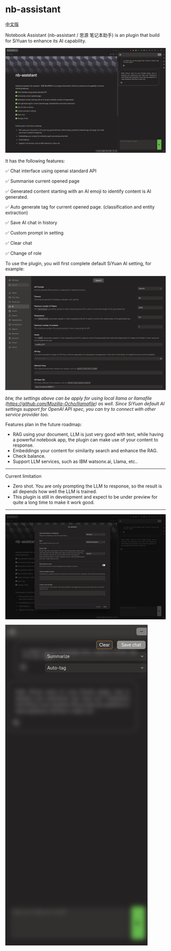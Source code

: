 
# nb-assistant

[中文版](./README_zh_CN.md)

Notebook Assistant (nb-assistant /  思源 笔记本助手) is an plugin that build for SiYuan to enhance its AI capability. 

![preview](./preview.png)

It has the following features:

✅ Chat interface using openai standard API

✅ Summarise current opened page

✅ Generated content starting with an AI emoji to identify content is AI generated. 

✅ Auto generate tag for current opened page. (classification and entity extraction) 

✅ Save AI chat in history

✅ Custom prompt in setting

✅ Clear chat

✅ Change of role

To use the plugin, you will first complete default SiYuan AI setting, for example:

![demo4](./images/demo5.png)

*btw, the settings above can be apply for using local llama or llamafile (https://github.com/Mozilla-Ocho/llamafile) as well. Since SiYuan default AI settings support for OpenAI API spec, you can try to connect with other service provider too.*

Features plan in the future roadmap:

* RAG using your document, LLM is just very good with text, while having a powerful notebook app, the plugin can make use of your content to response.
* Embeddings your content for similarity search and enhance the RAG.
* Check balance.
* Support LLM services, such as IBM watsonx.ai, Llama, etc..


---

Current limitation

* Zero shot. You are only prompting the LLM to response, so the result is all depends how well the LLM is trained.
* This plugin is still in development and expect to be under preview for quite a long time to make it work good.

---

![demo3](./images/demo3.png)

![demo2](./images/demo2.png)


